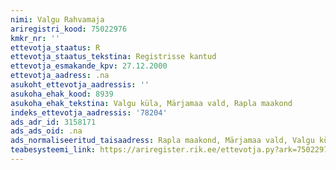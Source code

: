 ```yaml
---
nimi: Valgu Rahvamaja
ariregistri_kood: 75022976
kmkr_nr: ''
ettevotja_staatus: R
ettevotja_staatus_tekstina: Registrisse kantud
ettevotja_esmakande_kpv: 27.12.2000
ettevotja_aadress: .na
asukoht_ettevotja_aadressis: ''
asukoha_ehak_kood: 8939
asukoha_ehak_tekstina: Valgu küla, Märjamaa vald, Rapla maakond
indeks_ettevotja_aadressis: '78204'
ads_adr_id: 3158171
ads_ads_oid: .na
ads_normaliseeritud_taisaadress: Rapla maakond, Märjamaa vald, Valgu küla
teabesysteemi_link: https://ariregister.rik.ee/ettevotja.py?ark=75022976&ref=rekvisiidid
---
```

